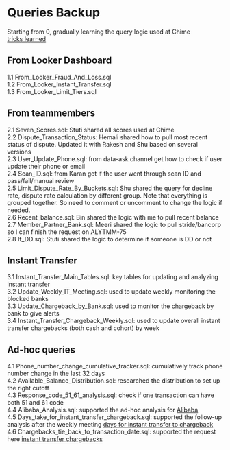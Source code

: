 # Queries Backup
Starting from 0, gradually learning the query logic used at Chime\
[tricks learned](https://docs.google.com/document/d/1Z5V8FhfCzu4Ve260wrZRJjorSxIZ-2uxfUdKmTBVnFk/edit)

## From Looker Dashboard
1.1 From_Looker_Fraud_And_Loss.sql\
1.2 From_Looker_Instant_Transfer.sql\
1.3 From_Looker_Limit_Tiers.sql

## From teammembers
2.1 Seven_Scores.sql: Stuti shared all scores used at Chime\
2.2 Dispute_Transaction_Status: Hemali shared how to pull most recent status of dispute. Updated it with Rakesh and Shu based on several versions\
2.3 User_Update_Phone.sql: from data-ask channel get how to check if user update their phone or email\
2.4 Scan_ID.sql: from Karan get if the user went through scan ID and pass/fail/manual review\
2.5 Limit_Dispute_Rate_By_Buckets.sql: Shu shared the query for decline rate, dispute rate calculation by different group. Note that everything is grouped together. So need to comment or uncomment to change the logic if needed.\
2.6 Recent_balance.sql: Bin shared the logic with me to pull recent balance\
2.7 Member_Partner_Bank.sql: Meeri shared the logic to pull stride/bancorp so I can finish the request on ALYTMM-75\
2.8 If_DD.sql: Stuti shared the logic to determine if someone is DD or not

## Instant Transfer
3.1 Instant_Transfer_Main_Tables.sql: key tables for updating and analyzing instant transfer\
3.2 Update_Weekly_IT_Meeting.sql: used to update weekly monitoring the blocked banks\
3.3 Update_Chargeback_by_Bank.sql: used to monitor the chargeback by bank to give alerts\
3.4 Instant_Transfer_Chargeback_Weekly.sql: used to update overall instant transfer chargebacks (both cash and cohort) by week

## Ad-hoc queries
4.1 Phone_number_change_cumulative_tracker.sql: cumulatively track phone number change in the last 32 days\
4.2 Available_Balance_Distribution.sql: researched the distribution to set up the right cutoff\
4.3 Response_code_51_61_analysis.sql: check if one transaction can have both 51 and 61 code\
4.4 Alibaba_Analysis.sql: supported the ad-hoc analysis for [Alibaba](https://docs.google.com/document/d/1Z_De49MtG56AdRa_FE4lgHpyoRW6uQ7diKMNwkB-wuQ/edit) <br/>
4.5 Days_take_for_instant_transfer_chargeback.sql: supported the follow-up analysis after the weekly meeting [days for instant transfer to chargeback](https://docs.google.com/document/d/1R6riAlQeNHjZ8aRbDdk2tnZWvIxLlfvBA2sgtpXYjok/edit) <br/>
4.6 Chargebacks_tie_back_to_transaction_date.sql: supported the request here [instant transfer chargebacks](https://docs.google.com/spreadsheets/d/1kFga0lzeyIQ_OrLvXrjeXuCRi04FRnxvBk4DhMOTgWM/edit?ts=60494835#gid=438205306)
